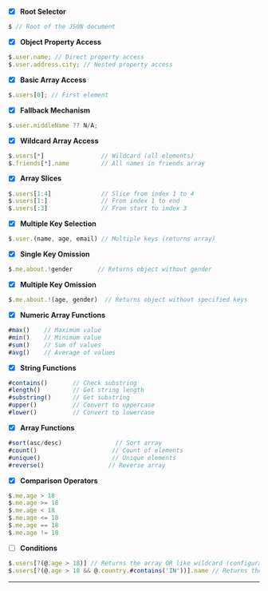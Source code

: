 - [x] **Root Selector**

```js
$ // Root of the JSON document
```

- [x] **Object Property Access**

```js
$.user.name; // Direct property access
$.user.address.city; // Nested property access
```

- [x] **Basic Array Access**

```js
$.users[0]; // First element
```


- [x] **Fallback Mechanism**

```js
$.user.middleName ?? N/A;
```

- [x] **Wildcard Array Access**

```js
$.users[*]                // Wildcard (all elements)
$.friends[*].name         // All names in friends array
```

- [x] **Array Slices**

```js
$.users[1:4]              // Slice from index 1 to 4
$.users[1:]               // From index 1 to end
$.users[:3]               // From start to index 3
```

- [x] **Multiple Key Selection**

```js
$.user.(name, age, email) // Multiple keys (returns array)
```

- [x] **Single Key Omission**

```js
$.me.about.!gender       // Returns object without gender
```

- [x] **Multiple Key Omission**

```js
$.me.about.!(age, gender)  // Returns object without specified keys
```


- [x] **Numeric Array Functions**

```js
#max()    // Maximum value
#min()    // Minimum value
#sum()    // Sum of values
#avg()    // Average of values
```

- [x] **String Functions**

```js
#contains()       // Check substring
#length()         // Get string length
#substring()      // Get substring
#upper()          // Convert to uppercase
#lower()          // Convert to lowercase
```

- [x] **Array Functions**

```js
#sort(asc/desc)               // Sort array
#count()                     // Count of elements
#unique()                    // Unique elements
#reverse()                  // Reverse array
```

- [x] **Comparison Operators**

```js
$.me.age > 18
$.me.age >= 18
$.me.age < 18
$.me.age <= 18
$.me.age == 18
$.me.age != 18
```

- [ ] **Conditions**

```js
$.users[?(@.age > 18)] // Returns the array OR like wildcard (configurable)
$.users[?(@.age > 18 && @.country.#contains('IN'))].name // Returns the names of users who fulfills the condition and if the return type is set to wildcard like.
```

---
